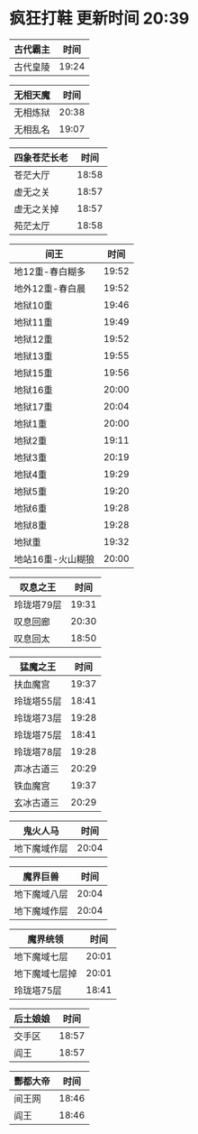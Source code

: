 # 疯狂打鞋 更新时间 20:39

| 古代霸主   | 时间    |
|--------|-------|
| 古代皇陵 | 19:24 |

| 无相天魔   | 时间    |
|--------|-------|
| 无相炼狱 | 20:38 |
| 无相乱名 | 19:07 |

| 四象苍茫长老   | 时间    |
|--------|-------|
| 苍茫大厅 | 18:58 |
| 虚无之关 | 18:57 |
| 虚无之关掉 | 18:57 |
| 苑茫太厅 | 18:58 |

| 间王   | 时间    |
|--------|-------|
| 地12重-春白糊多 | 19:52 |
| 地外12重-春白晨 | 19:52 |
| 地狱10重 | 19:46 |
| 地狱11重 | 19:49 |
| 地狱12重 | 19:52 |
| 地狱13重 | 19:55 |
| 地狱15重 | 19:56 |
| 地狱16重 | 20:00 |
| 地狱17重 | 20:04 |
| 地狱1重 | 20:00 |
| 地狱2重 | 19:11 |
| 地狱3重 | 20:19 |
| 地狱4重 | 19:29 |
| 地狱5重 | 19:20 |
| 地狱6重 | 19:28 |
| 地狱8重 | 19:28 |
| 地狱重 | 19:32 |
| 地站16重-火山糊狼 | 20:00 |

| 叹息之王   | 时间    |
|--------|-------|
| 玲珑塔79层 | 19:31 |
| 叹息回廊 | 20:30 |
| 叹息回太 | 18:50 |

| 猛魔之王   | 时间    |
|--------|-------|
| 扶血魔宫 | 19:37 |
| 玲珑塔55层 | 18:41 |
| 玲珑塔73层 | 19:28 |
| 玲珑塔75层 | 18:41 |
| 玲珑塔78层 | 19:28 |
| 声冰古道三 | 20:29 |
| 铁血魔宫 | 19:37 |
| 玄冰古道三 | 20:29 |

| 鬼火人马   | 时间    |
|--------|-------|
| 地下魔域作层 | 20:04 |

| 魔界巨兽   | 时间    |
|--------|-------|
| 地下魔域八层 | 20:04 |
| 地下魔域作层 | 20:04 |

| 魔界统领   | 时间    |
|--------|-------|
| 地下魔域七层 | 20:01 |
| 地下魔域七层掉 | 20:01 |
| 玲珑塔75层 | 18:41 |

| 后土娘娘   | 时间    |
|--------|-------|
| 交手区 | 18:57 |
| 阎王 | 18:57 |

| 酆都大帝   | 时间    |
|--------|-------|
| 间王网 | 18:46 |
| 阎王 | 18:46 |